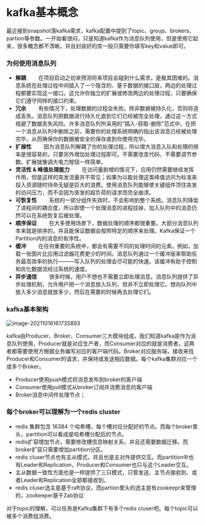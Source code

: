 # kafka基本概念

最近接到snapshot落kafka需求，kafka配置中提到了topic、group、brokers、partion等参数。一开始看很闷，只是知道kafka作为消息队列使用，但是使用它起来，很多概念都不清晰。并且封装好的库一般只需要你填写key和value即可。

### 为何使用消息队列

- **解耦**
  　　在项目启动之初来预测将来项目会碰到什么需求，是极其困难的。消息系统在处理过程中间插入了一个隐含的、基于数据的接口层，两边的处理过程都要实现这一接口。这允许你独立的扩展或修改两边的处理过程，只要确保它们遵守同样的接口约束。
- **冗余**
  　　有些情况下，处理数据的过程会失败。除非数据被持久化，否则将造成丢失。消息队列把数据进行持久化直到它们已经被完全处理，通过这一方式规避了数据丢失风险。许多消息队列所采用的”插入-获取-删除”范式中，在把一个消息从队列中删除之前，需要你的处理系统明确的指出该消息已经被处理完毕，从而确保你的数据被安全的保存直到你使用完毕。
- **扩展性**
  　　因为消息队列解耦了你的处理过程，所以增大消息入队和处理的频率是很容易的，只要另外增加处理过程即可。不需要改变代码、不需要调节参数。扩展就像调大电力按钮一样简单。
- **灵活性 & 峰值处理能力**
  　　在访问量剧增的情况下，应用仍然需要继续发挥作用，但是这样的突发流量并不常见；如果为以能处理这类峰值访问为标准来投入资源随时待命无疑是巨大的浪费。使用消息队列能够使关键组件顶住突发的访问压力，而不会因为突发的超负荷的请求而完全崩溃。
- **可恢复性**
  　　系统的一部分组件失效时，不会影响到整个系统。消息队列降低了进程间的耦合度，所以即使一个处理消息的进程挂掉，加入队列中的消息仍然可以在系统恢复后被处理。
- **顺序保证**
  　　在大多使用场景下，数据处理的顺序都很重要。大部分消息队列本来就是排序的，并且能保证数据会按照特定的顺序来处理。Kafka保证一个Partition内的消息的有序性。
- **缓冲**
  　　在任何重要的系统中，都会有需要不同的处理时间的元素。例如，加载一张图片比应用过滤器花费更少的时间。消息队列通过一个缓冲层来帮助任务最高效率的执行———写入队列的处理会尽可能的快速。该缓冲有助于控制和优化数据流经过系统的速度。
- **异步通信**
  　　很多时候，用户不想也不需要立即处理消息。消息队列提供了异步处理机制，允许用户把一个消息放入队列，但并不立即处理它。想向队列中放入多少消息就放多少，然后在需要的时候再去处理它们。

### kafka基本架构

![image-20211016161735893](/Users/11126518/knowledge/dandy_blog/image/kafka架构图.png)

kafka由Producer、Broker、Consumer三大模块组成，我们知道kafka是作为消息队列使用，Producer就是对应生产者，而Consumer对应的就是消费者。这两者都需要使用方根据业务编写对应的客户端代码。Broker对应服务端，接收来找Producer和Consumer的请求，并保持或发送相应数据。每个kafka集群对应一个或多个Broker。

- Producer使用push模式将消息发布到broker的客户端
- Consumer使用pull模式从broker订阅并消费消息的客户端
- Broker消息中间件处理节点；

### 每个broker可以理解为一个redis cluster

- redis 集群包含 16384 个哈希槽，每个槽对应分配好的节点。而每个broker里头，partition可以看成是哈希槽分配后的节点。
- redis扩容增加节点，需要修改槽信息映射关系，并且还需要数据迁移。而broker扩容只需要增加partition分区。
- redis cluser节点也有主从模式，并且也是主对外提供交互。而partition中也有Leader和Replication，Producer和Consumer也只与这个Leader交互。
- 主从数据一致性方面也是一样提供了三只模式，只管发送、主节点接收到、或者Leader和Replication全部都接收到。
- redis cluser选主是基于raft协议，而partion里头的选主是有zookeepr来管理的，zookeeper基于Zab协议

对于topic的理解，可以任务是Kafka集群下有多个redis cluser吧。每个topic可以被多个消费组消费。